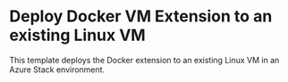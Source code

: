 # Deploy Docker VM Extension to an existing Linux VM

This template deploys the Docker extension to an existing Linux VM in an Azure Stack environment.
